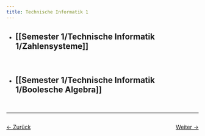 ```yaml
---
title: Technische Informatik 1
---
```


- ## [[Semester 1/Technische Informatik 1/Zahlensysteme]]
	<br>
- ## [[Semester 1/Technische Informatik 1/Boolesche Algebra]]
  <br>

<hr>

<div style="display: flex; justify-content: space-between;">

  <a href="/">← Zurück</a>

  <a href="Semester 1/Analysis">Weiter →</a>

</div>